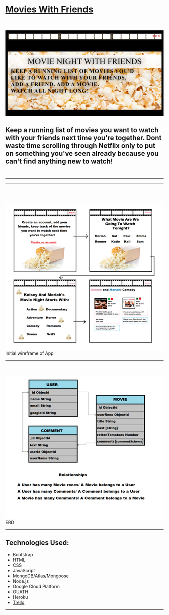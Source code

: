 # [Movies With Friends](https://movies-and-friends.herokuapp.com/)
<br>

![Landing Page of App](./public/images/signInPage.jpg)

**Keep a running list of movies you want to watch with your friends next time you're together. Dont waste time scrolling through Netflix only to put on something you've seen already because you can't find anything new to watch!**
<br>
<br>
---
---
---
<br>
<br>


![Wireframe of Project Two](./public/images/wireFrameProjectTwo.png)
Initial wireframe of App

---
<br>

![ERD](./public/images/erd.png)
ERD

---

## Technologies Used:
- Bootstrap
- HTML
- CSS
- JavaScript
- MongoDB/Atlas/Mongoose
- Node.js
- Google Cloud Platform
- OUATH
- Heroku
- [Trello](https://trello.com/b/icsTZd5v/movie-app)
---


